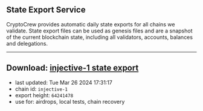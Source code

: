 ## State Export Service
CryptoCrew provides automatic daily state exports for all chains we validate. State export files can be used as genesis files and are a snapshot of the current blockchain state, including all validators, accounts, balances and delegations.

---
**Download: [injective-1 state export](https://dl-eu2.ccvalidators.com/SERVICE/injective/injective-1_export_64241478.json)**
---

- last updated: Tue Mar 26 2024 17:31:17
- chain id: `injective-1`
- export height: `64241478`
- use for: airdrops, local tests, chain recovery
